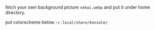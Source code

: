 fetch your own background picture `sekai.webp` and put it under home directory.

put colorscheme below `~/.local/share/konsole/`
